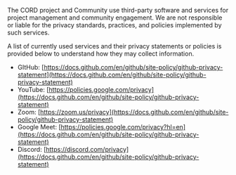 The CORD project and Community use third-party software and services
for project management and community engagement. We are not
responsible or liable for the privacy standards, practices, and
policies implemented by such services.

A list of currently used services and their privacy statements or
policies is provided below to understand how they may collect
information.

* GItHub: [https://docs.github.com/en/github/site-policy/github-privacy-statement](https://docs.github.com/en/github/site-policy/github-privacy-statement)
* YouTube: [https://policies.google.com/privacy](https://docs.github.com/en/github/site-policy/github-privacy-statement)
* Zoom: [https://zoom.us/privacy](https://docs.github.com/en/github/site-policy/github-privacy-statement)
* Google Meet: [https://policies.google.com/privacy?hl=en](https://docs.github.com/en/github/site-policy/github-privacy-statement)
* Discord: [https://discord.com/privacy](https://docs.github.com/en/github/site-policy/github-privacy-statement)